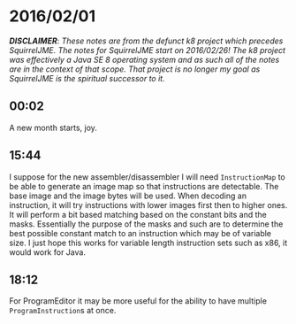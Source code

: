 # 2016/02/01

***DISCLAIMER***: _These notes are from the defunct k8 project which_
_precedes SquirrelJME. The notes for SquirrelJME start on 2016/02/26!_
_The k8 project was effectively a Java SE 8 operating system and as such_
_all of the notes are in the context of that scope. That project is no_
_longer my goal as SquirrelJME is the spiritual successor to it._

## 00:02

A new month starts, joy.

## 15:44

I suppose for the new assembler/disassembler I will need `InstructionMap` to
be able to generate an image map so that instructions are detectable. The base
image and the image bytes will be used. When decoding an instruction, it will
try instructions with lower images first then to higher ones. It will perform
a bit based matching based on the constant bits and the masks. Essentially the
purpose of the masks and such are to determine the best possible constant match
to an instruction which may be of variable size. I just hope this works for
variable length instruction sets such as x86, it would work for Java.

## 18:12

For ProgramEditor it may be more useful for the ability to have multiple
`ProgramInstruction`s at once.

